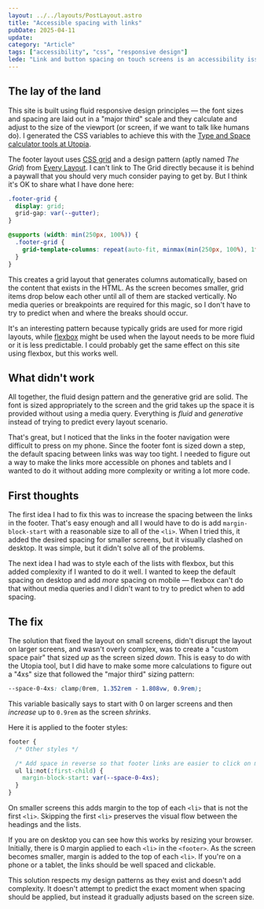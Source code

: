```yaml
---
layout: ../../layouts/PostLayout.astro
title: "Accessible spacing with links"
pubDate: 2025-04-11
update:
category: "Article"
tags: ["accessibility", "css", "responsive design"]
lede: "Link and button spacing on touch screens is an accessibility issue. If we place links too close together some users may find it difficult to tap the right thing. I noticed the links in the footer on this site were very close on my phone, so here are some of the considerations I had and the solution I came up with to fix this."
---
```


## The lay of the land

This site is built using fluid responsive design principles — the font sizes and spacing are laid out in a "major third" scale and they calculate and adjust to the size of the viewport (or screen, if we want to talk like humans do). I generated the CSS variables to achieve this with the [Type and Space calculator tools at Utopia](https://utopia.fyi/type/calculator?c=320,18,1.25,1240,20,1.25,5,2,&s=0.75|0.5|0.25,1.5|2|3|4|6,s-l&g=s,l,xl,12).

The footer layout uses [CSS grid](https://css-tricks.com/snippets/css/complete-guide-grid/) and a design pattern (aptly named _The Grid_) from [Every Layout](https://every-layout.dev/). I can't link to The Grid directly because it is behind a paywall that you should very much consider paying to get by. But I think it's OK to share what I have done here:

```css
.footer-grid {
  display: grid;
  grid-gap: var(--gutter);
}

@supports (width: min(250px, 100%)) {
  .footer-grid {
    grid-template-columns: repeat(auto-fit, minmax(min(250px, 100%), 1fr));
  }
}
```

This creates a grid layout that generates columns automatically, based on the content that exists in the HTML. As the screen becomes smaller, grid items drop below each other until all of them are stacked vertically. No media queries or breakpoints are required for this magic, so I don't have to try to predict when and where the breaks should occur.

It's an interesting pattern because typically grids are used for more rigid layouts, while [flexbox](https://css-tricks.com/snippets/css/a-guide-to-flexbox/) might be used when the layout needs to be more fluid or it is less predictable. I could probably get the same effect on this site using flexbox, but this works well.

## What didn't work

All together, the fluid design pattern and the generative grid are solid. The font is sized appropriately to the screen and the grid takes up the space it is provided without using a media query. Everything is _fluid_ and _generative_ instead of trying to predict every layout scenario.

That's great, but I noticed that the links in the footer navigation were difficult to press on my phone. Since the footer font is sized down a step, the default spacing between links was way too tight. I needed to figure out a way to make the links more accessible on phones and tablets and I wanted to do it without adding more complexity or writing a lot more code.

## First thoughts

The first idea I had to fix this was to increase the spacing between the links in the footer. That's easy enough and all I would have to do is add `margin-block-start` with a reasonable size to all of the `<li>`. When I tried this, it added the desired spacing for smaller screens, but it visually clashed on desktop. It was simple, but it didn't solve all of the problems.

The next idea I had was to style each of the lists with flexbox, but this added complexity if I wanted to do it well. I wanted to keep the default spacing on desktop and add _more_ spacing on mobile — flexbox can't do that without media queries and I didn't want to try to predict when to add spacing.

## The fix

The solution that fixed the layout on small screens, didn't disrupt the layout on larger screens, and wasn't overly complex, was to create a "custom space pair" that sized _up_ as the screen sized _down_. This is easy to do with the Utopia tool, but I did have to make some more calculations to figure out a "4xs" size that followed the "major third" sizing pattern:

```css
--space-0-4xs: clamp(0rem, 1.352rem - 1.808vw, 0.9rem);
```

This variable basically says to start with 0 on larger screens and then _increase_ up to `0.9rem` as the screen _shrinks_.

Here it is applied to the footer styles:

```css
footer {
  /* Other styles */

  /* Add space in reverse so that footer links are easier to click on mobile */
  ul li:not(:first-child) {
    margin-block-start: var(--space-0-4xs);
  }
}
```

On smaller screens this adds margin to the top of each `<li>` that is not the first `<li>`. Skipping the first `<li>` preserves the visual flow between the headings and the lists.

If you are on desktop you can see how this works by resizing your browser. Initially, there is 0 margin applied to each `<li>` in the `<footer>`. As the screen becomes smaller, margin is added to the top of each `<li>`. If you're on a phone or a tablet, the links should be well spaced and clickable.

This solution respects my design patterns as they exist and doesn't add complexity. It doesn't attempt to predict the exact moment when spacing should be applied, but instead it gradually adjusts based on the screen size.
